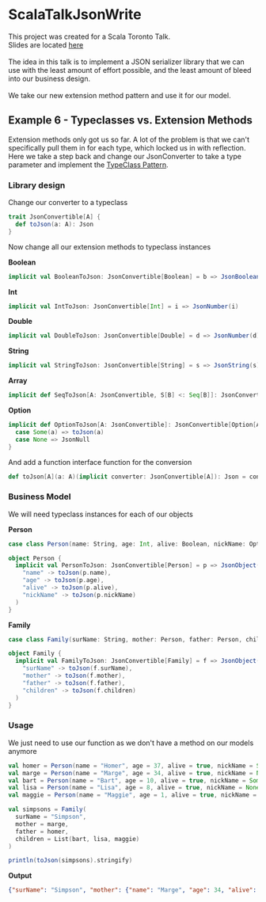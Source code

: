 # ScalaTalkJsonWrite

This project was created for a Scala Toronto Talk.
<br/>
Slides are located [here](https://docs.google.com/presentation/d/13akNnJCuATS0mqc5ULNG2jvaoFbCZ163OkImTfpxjbA/edit?usp=sharing)
<br/>
<br/>
The idea in this talk is to implement a JSON serializer library that we can use with the least amount of effort possible, and the least amount of bleed into our business design.
<br/>
<br/>
We take our new extension method pattern and use it for our model.  

## Example 6 - Typeclasses vs. Extension Methods

Extension methods only got us so far.  A lot of the problem is that we can't specifically pull them in for each type, which locked us in with reflection.
Here we take a step back and change our JsonConverter to take a type parameter and implement the [TypeClass Pattern](http://danielwestheide.com/blog/2013/02/06/the-neophytes-guide-to-scala-part-12-type-classes.html).

### Library design

Change our converter to a typeclass
```scala
trait JsonConvertible[A] {
  def toJson(a: A): Json
}
```

Now change all our extension methods to typeclass instances

**Boolean**
```scala
implicit val BooleanToJson: JsonConvertible[Boolean] = b => JsonBoolean(b)
``` 

**Int**
```scala
implicit val IntToJson: JsonConvertible[Int] = i => JsonNumber(i)
```

**Double**
```scala
implicit val DoubleToJson: JsonConvertible[Double] = d => JsonNumber(d)
```

**String**
```scala
implicit val StringToJson: JsonConvertible[String] = s => JsonString(s)
```

**Array**
```scala
implicit def SeqToJson[A: JsonConvertible, S[B] <: Seq[B]]: JsonConvertible[S[A]] = l => JsonArray(l.map(toJson[A]): _*)
```

**Option**
```scala
implicit def OptionToJson[A: JsonConvertible]: JsonConvertible[Option[A]] = {
  case Some(a) => toJson(a)
  case None => JsonNull
}
```

And add a function interface function for the conversion
```scala
def toJson[A](a: A)(implicit converter: JsonConvertible[A]): Json = converter.toJson(a)
```

### Business Model

We will need typeclass instances for each of our objects

**Person**
```scala
case class Person(name: String, age: Int, alive: Boolean, nickName: Option[String])

object Person {
  implicit val PersonToJson: JsonConvertible[Person] = p => JsonObject(
    "name" -> toJson(p.name),
    "age" -> toJson(p.age),
    "alive" -> toJson(p.alive),
    "nickName" -> toJson(p.nickName)
  )
}
```

**Family**
```scala
case class Family(surName: String, mother: Person, father: Person, children: List[Person])

object Family {
  implicit val FamilyToJson: JsonConvertible[Family] = f => JsonObject(
    "surName" -> toJson(f.surName),
    "mother" -> toJson(f.mother),
    "father" -> toJson(f.father),
    "children" -> toJson(f.children)
  )
}
```

### Usage

We just need to use our function as we don't have a method on our models anymore

```scala
val homer = Person(name = "Homer", age = 37, alive = true, nickName = Some("Mr. Sparkle"))
val marge = Person(name = "Marge", age = 34, alive = true, nickName = None)
val bart = Person(name = "Bart", age = 10, alive = true, nickName = Some("El Barto"))
val lisa = Person(name = "Lisa", age = 8, alive = true, nickName = None)
val maggie = Person(name = "Maggie", age = 1, alive = true, nickName = None)

val simpsons = Family(
  surName = "Simpson",
  mother = marge,
  father = homer,
  children = List(bart, lisa, maggie)
)

println(toJson(simpsons).stringify)
```

**Output**

```json
{"surName": "Simpson", "mother": {"name": "Marge", "age": 34, "alive": true, "nickname": null}, "father": {"name": "Homer", "age": 37, "alive": true, "nickname": "Mr. Sparkle"}, "children": [{"name": "Bart", "age": 10, "alive": true, "nickname": "El Barto"}, {"name": "Lisa", "age": 8, "alive": true, "nickname": null}, {"name": "Maggie", "age": 1, "alive": true, "nickname": null}]}
```